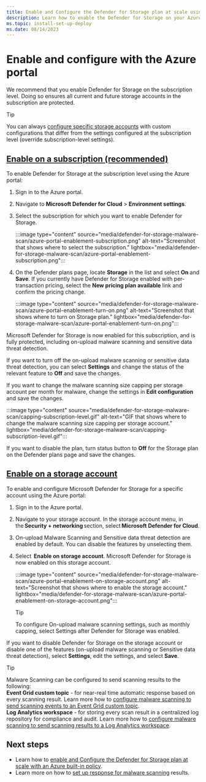 ```yaml
---
title: Enable and Configure the Defender for Storage plan at scale using the Azure portal
description: Learn how to enable the Defender for Storage on your Azure subscription for Microsoft Defender for Cloud using the Azure portal.
ms.topic: install-set-up-deploy
ms.date: 08/14/2023
---
```


# Enable and configure with the Azure portal

We recommend that you enable Defender for Storage on the subscription level. Doing so ensures all current and future storage accounts in the subscription are protected.

> [!TIP]
> You can always [configure specific storage accounts](/azure/storage/common/azure-defender-storage-configure?toc=%2Fazure%2Fdefender-for-cloud%2Ftoc.json&tabs=enable-subscription#override-defender-for-storage-subscription-level-settings) with custom configurations that differ from the settings configured at the subscription level (override subscription-level settings).

## [Enable on a subscription (recommended)](#tab/enable-subscription/)

To enable Defender for Storage at the subscription level using the Azure portal:

1. Sign in to the Azure portal.
1. Navigate to **Microsoft Defender for Cloud** > **Environment settings**.
1. Select the subscription for which you want to enable Defender for Storage.

    :::image type="content" source="media/defender-for-storage-malware-scan/azure-portal-enablement-subscription.png" alt-text="Screenshot that shows where to select the subscription." lightbox="media/defender-for-storage-malware-scan/azure-portal-enablement-subscription.png":::

1. On the Defender plans page, locate **Storage** in the list and select **On** and **Save**. If you currently have Defender for Storage enabled with per-transaction pricing, select the **New pricing plan available** link and confirm the pricing change.

    :::image type="content" source="media/defender-for-storage-malware-scan/azure-portal-enablement-turn-on.png" alt-text="Screenshot that shows where to turn on Storage plan." lightbox="media/defender-for-storage-malware-scan/azure-portal-enablement-turn-on.png":::

Microsoft Defender for Storage is now enabled for this subscription, and is fully protected, including on-upload malware scanning and sensitive data threat detection.

If you want to turn off the on-upload malware scanning or sensitive data threat detection, you can select **Settings** and change the status of the relevant feature to **Off** and save the changes.

If you want to change the malware scanning size capping per storage account per month for malware, change the settings in **Edit configuration** and save the changes.

:::image type="content" source="media/defender-for-storage-malware-scan/capping-subscription-level.gif" alt-text="GIF that shows where to change the malware scanning size capping per storage account." lightbox="media/defender-for-storage-malware-scan/capping-subscription-level.gif":::

If you want to disable the plan, turn status button to **Off** for the Storage plan on the Defender plans page and save the changes.

## [Enable on a storage account](#tab/enable-storage-account/)

To enable and configure Microsoft Defender for Storage for a specific account using the Azure portal:

1. Sign in to the Azure portal.
1. Navigate to your storage account.
In the storage account menu, in the **Security + networking** section, select **Microsoft Defender for Cloud**.
1. On-upload Malware Scanning and Sensitive data threat detection are enabled by default. You can disable the features by unselecting them.
1. Select  **Enable on storage account**. Microsoft Defender for Storage is now enabled on this storage account.

    :::image type="content" source="media/defender-for-storage-malware-scan/azure-portal-enablement-on-storage-account.png" alt-text="Screenshot that shows where to enable the storage account." lightbox="media/defender-for-storage-malware-scan/azure-portal-enablement-on-storage-account.png":::

    > [!TIP]
    > To configure On-upload malware scanning settings, such as monthly capping, select Settings after Defender for Storage was enabled.

If you want to disable Defender for Storage on the storage account or disable one of the features (on-upload malware scanning or Sensitive data threat detection), select **Settings**, edit the settings, and select **Save**.

> [!TIP]
> Malware Scanning can be configured to send scanning results to the following: <br>  **Event Grid custom topic** - for near-real time automatic response based on every scanning result. Learn more how to [configure malware scanning to send scanning events to an Event Grid custom topic](/azure/storage/common/azure-defender-storage-configure?toc=%2Fazure%2Fdefender-for-cloud%2Ftoc.json&tabs=enable-storage-account#setting-up-event-grid-for-malware-scanning). <br> **Log Analytics workspace** - for storing every scan result in a centralized log repository for compliance and audit. Learn more how to [configure malware scanning to send scanning results to a Log Analytics workspace](/azure/storage/common/azure-defender-storage-configure?toc=%2Fazure%2Fdefender-for-cloud%2Ftoc.json&tabs=enable-storage-account#setting-up-logging-for-malware-scanning).

## Next steps

- Learn how to [enable and Configure the Defender for Storage plan at scale with an Azure built-in policy](defender-for-storage-policy-enablement.md).
- Learn more on how to [set up response for malware scanning](defender-for-storage-configure-malware-scan.md) results.